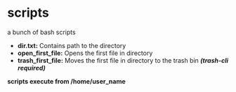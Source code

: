 # scripts
a bunch of bash scripts

- **dir.txt:** Contains path to the directory
- **open_first_file:** Opens the first file in directory
- **trash_first_file:** Moves the first file in directory to the trash bin **_(trash-cli required)_**

**scripts execute from /home/user_name**
